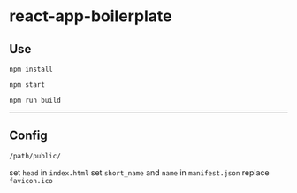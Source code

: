 # react-app-boilerplate

## Use

```shell
npm install

npm start

npm run build
```

---

## Config

```shell
/path/public/
```

set `head` in `index.html`
set `short_name` and `name` in `manifest.json`
replace `favicon.ico`
